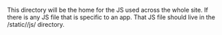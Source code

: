 This directory will be the home for the JS used across the whole site.
If there is any JS file that is specific to an app. That JS file should
live in the <appname>/static/<appname>/js/ directory.
